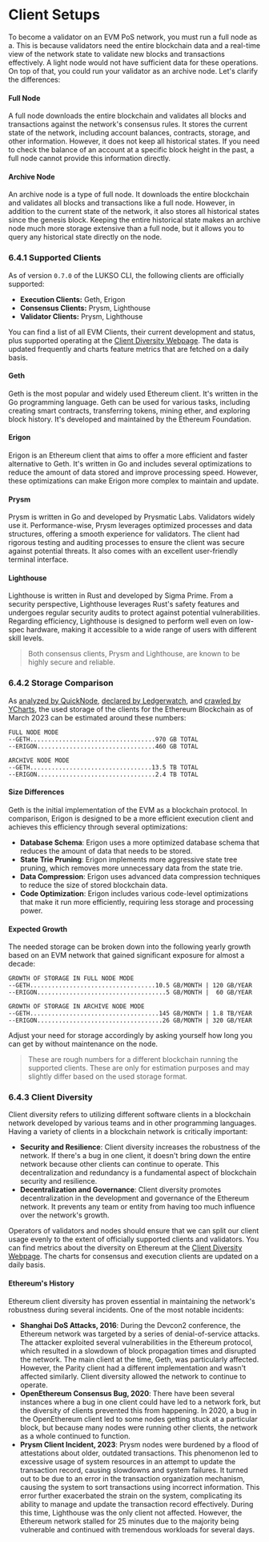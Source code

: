 # Client Setups

To become a validator on an EVM PoS network, you must run a full node as a. This is because validators need the entire blockchain data and a real-time view of the network state to validate new blocks and transactions effectively. A light node would not have sufficient data for these operations. On top of that, you could run your validator as an archive node. Let's clarify the differences:

#### Full Node

A full node downloads the entire blockchain and validates all blocks and transactions against the network's consensus rules. It stores the current state of the network, including account balances, contracts, storage, and other information. However, it does not keep all historical states. If you need to check the balance of an account at a specific block height in the past, a full node cannot provide this information directly.

#### Archive Node

An archive node is a type of full node. It downloads the entire blockchain and validates all blocks and transactions like a full node. However, in addition to the current state of the network, it also stores all historical states since the genesis block. Keeping the entire historical state makes an archive node much more storage extensive than a full node, but it allows you to query any historical state directly on the node.

### 6.4.1 Supported Clients

As of version `0.7.0` of the LUKSO CLI, the following clients are officially supported:

- **Execution Clients:** Geth, Erigon
- **Consensus Clients:** Prysm, Lighthouse
- **Validator Clients:** Prysm, Lighthouse

You can find a list of all EVM Clients, their current development and status, plus supported operating at the [Client Diversity Webpage](https://clientdiversity.org/#clients). The data is updated frequently and charts feature metrics that are fetched on a daily basis.

#### Geth

Geth is the most popular and widely used Ethereum client. It's written in the Go programming language. Geth can be used for various tasks, including creating smart contracts, transferring tokens, mining ether, and exploring block history. It's developed and maintained by the Ethereum Foundation.

#### Erigon

Erigon is an Ethereum client that aims to offer a more efficient and faster alternative to Geth. It's written in Go and includes several optimizations to reduce the amount of data stored and improve processing speed. However, these optimizations can make Erigon more complex to maintain and update.

#### Prysm

Prysm is written in Go and developed by Prysmatic Labs. Validators widely use it. Performance-wise, Prysm leverages optimized processes and data structures, offering a smooth experience for validators. The client had rigorous testing and auditing processes to ensure the client was secure against potential threats. It also comes with an excellent user-friendly terminal interface.

#### Lighthouse

Lighthouse is written in Rust and developed by Sigma Prime. From a security perspective, Lighthouse leverages Rust's safety features and undergoes regular security audits to protect against potential vulnerabilities. Regarding efficiency, Lighthouse is designed to perform well even on low-spec hardware, making it accessible to a wide range of users with different skill levels.

> Both consensus clients, Prysm and Lighthouse, are known to be highly secure and reliable.

### 6.4.2 Storage Comparison

As [analyzed by QuickNode](https://www.quicknode.com/guides/infrastructure/node-setup/ethereum-full-node-vs-archive-node/), [declared by Ledgerwatch](https://github.com/ledgerwatch/erigon), and [crawled by YCharts](https://ycharts.com/indicators/ethereum_chain_full_sync_data_size), the used storage of the clients for the Ethereum Blockchain as of March 2023 can be estimated around these numbers:

```text
FULL NODE MODE
--GETH...................................970 GB TOTAL
--ERIGON.................................460 GB TOTAL

ARCHIVE NODE MODE
--GETH..................................13.5 TB TOTAL
--ERIGON.................................2.4 TB TOTAL
```

#### Size Differences

Geth is the initial implementation of the EVM as a blockchain protocol. In comparison, Erigon is designed to be a more efficient execution client and achieves this efficiency through several optimizations:

- **Database Schema**: Erigon uses a more optimized database schema that reduces the amount of data that needs to be stored.
- **State Trie Pruning**: Erigon implements more aggressive state tree pruning, which removes more unnecessary data from the state trie.
- **Data Compression**: Erigon uses advanced data compression techniques to reduce the size of stored blockchain data.
- **Code Optimization**: Erigon includes various code-level optimizations that make it run more efficiently, requiring less storage and processing power.

#### Expected Growth

The needed storage can be broken down into the following yearly growth based on an EVM network that gained significant exposure for almost a decade:

```text
GROWTH OF STORAGE IN FULL NODE MODE
--GETH...................................10.5 GB/MONTH | 120 GB/YEAR
--ERIGON....................................5 GB/MONTH |  60 GB/YEAR

GROWTH OF STORAGE IN ARCHIVE NODE MODE
--GETH....................................145 GB/MONTH | 1.8 TB/YEAR
--ERIGON...................................26 GB/MONTH | 320 GB/YEAR
```

Adjust your need for storage accordingly by asking yourself how long you can get by without maintenance on the node.

> These are rough numbers for a different blockchain running the supported clients. These are only for estimation purposes and may slightly differ based on the used storage format.

### 6.4.3 Client Diversity

Client diversity refers to utilizing different software clients in a blockchain network developed by various teams and in other programming languages. Having a variety of clients in a blockchain network is critically important:

- **Security and Resilience**: Client diversity increases the robustness of the network. If there's a bug in one client, it doesn't bring down the entire network because other clients can continue to operate. This decentralization and redundancy is a fundamental aspect of blockchain security and resilience.
- **Decentralization and Governance**: Client diversity promotes decentralization in the development and governance of the Ethereum network. It prevents any team or entity from having too much influence over the network's growth.

Operators of validators and nodes should ensure that we can split our client usage evenly to the extent of officially supported clients and validators. You can find metrics about the diversity on Ethereum at the [Client Diversity Webpage](https://clientdiversity.org/#distribution). The charts for consensus and execution clients are updated on a daily basis.

#### Ethereum's History

Ethereum client diversity has proven essential in maintaining the network's robustness during several incidents. One of the most notable incidents:

- **Shanghai DoS Attacks, 2016**: During the Devcon2 conference, the Ethereum network was targeted by a series of denial-of-service attacks. The attacker exploited several vulnerabilities in the Ethereum protocol, which resulted in a slowdown of block propagation times and disrupted the network. The main client at the time, Geth, was particularly affected. However, the Parity client had a different implementation and wasn't affected similarly. Client diversity allowed the network to continue to operate.
- **OpenEthereum Consensus Bug, 2020**: There have been several instances where a bug in one client could have led to a network fork, but the diversity of clients prevented this from happening. In 2020, a bug in the OpenEthereum client led to some nodes getting stuck at a particular block, but because many nodes were running other clients, the network as a whole continued to function.
- **Prysm Client Incident, 2023**: Prysm nodes were burdened by a flood of attestations about older, outdated transactions. This phenomenon led to excessive usage of system resources in an attempt to update the transaction record, causing slowdowns and system failures. It turned out to be due to an error in the transaction organization mechanism, causing the system to sort transactions using incorrect information. This error further exacerbated the strain on the system, complicating its ability to manage and update the transaction record effectively. During this time, Lighthouse was the only client not affected. However, the Ethereum network stalled for 25 minutes due to the majority being vulnerable and continued with tremendous workloads for several days.
